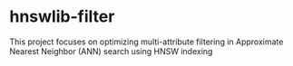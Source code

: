 # hnswlib-filter
This project focuses on optimizing multi-attribute filtering in Approximate Nearest Neighbor (ANN) search using HNSW indexing
